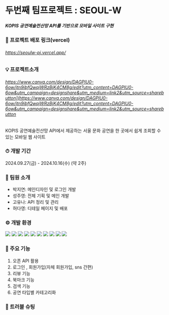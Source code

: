 # 두번째 팀프로젝트 : SEOUL-W
##### KOPIS 공연예술전산망 API를 기반으로 모바일 사이트 구현

### 🌈 프로젝트 배포 링크(vercel)
###### <https://seoulw-pj.vercel.app/>

### 💡 프로젝트소개
###### <https://www.canva.com/design/DAGPlU0-6ow/jtn9ibfQwajWRzBjK4CM8g/edit?utm_content=DAGPlU0-6ow&utm_campaign=designshare&utm_medium=link2&utm_source=sharebutton](https://www.canva.com/design/DAGPlU0-6ow/jtn9ibfQwajWRzBjK4CM8g/edit?utm_content=DAGPlU0-6ow&utm_campaign=designshare&utm_medium=link2&utm_source=sharebutton>

KOPIS 공연예술전산망 API에서 제공하는 서울 문화 공연을 한 곳에서 쉽게 조회할 수 있는 모바일 웹 사이트


### ⏱ 개발 기간
2024.09.27(금) - 2024.10.16(수) (약 2주)

### 👊 팀원 소개
- 박지연: 메인디자인 및 로그인 개발 
- 성주영: 전체 기획 및 메인 개발
- 고유나: API 정리 및 관리
- 허다영: 디테일 페이지 및 배포 

### ⚙ 개발 환경
<img src="https://img.shields.io/badge/html5-E34F26?style=for-the-badge&logo=html5&logoColor=white"> <img src="https://img.shields.io/badge/sass-CC6699?style=for-the-badge&logo=sass&logoColor=white"> <img src="https://img.shields.io/badge/css3-1572B6?style=for-the-badge&logo=css3&logoColor=white"> <img src="https://img.shields.io/badge/nodedotjs-5FA04E?style=for-the-badge&logo=nodedotjs&logoColor=white"> <img src="https://img.shields.io/badge/npm-CB3837?style=for-the-badge&logo=npm&logoColor=white"> <img src="https://img.shields.io/badge/javascript-F7DF1E?style=for-the-badge&logo=javascript&logoColor=white"> <img src="https://img.shields.io/badge/react-61DAFB?style=for-the-badge&logo=react&logoColor=white"> <img src="https://img.shields.io/badge/postman-FF6C37?style=for-the-badge&logo=postman&logoColor=white"> <img src="https://img.shields.io/badge/mui-007FFF?style=for-the-badge&logo=mui&logoColor=white">
<img src="https://img.shields.io/badge/firebase-DD2C00?style=for-the-badge&logo=firebase&logoColor=white">

### 📍 주요 기능
1) 오픈 API 활용
2) 로그인 , 회원가입(자체 회원가입, sns 간편)
3) 리뷰 기능
4) 북마크 기능
5) 검색 기능
6) 공연 타입별 카테고리화


### 🎯 트러블 슈팅

